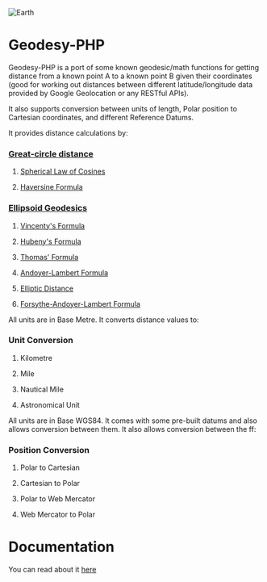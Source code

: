 
![Earth](https://www.mkompf.com/gps/images/sphere2.png)


Geodesy-PHP
=============

Geodesy-PHP is a port of some known geodesic/math functions for getting distance from a known point A to a known point B given their coordinates (good for working out distances between different latitude/longitude data provided by Google Geolocation or any RESTful APIs).

It also supports conversion between units of length, Polar position to Cartesian coordinates, and different Reference Datums.

It provides distance calculations by:


### [Great-circle distance](https://en.wikipedia.org/wiki/Great-circle_distance) ###

1. [Spherical Law of Cosines](https://en.wikipedia.org/wiki/Spherical_law_of_cosines) 

2. [Haversine Formula](https://en.wikipedia.org/wiki/Haversine_formula)


### [Ellipsoid Geodesics](https://en.wikipedia.org/wiki/Geodesics_on_an_ellipsoid) ###

1. [Vincenty's Formula](https://en.wikipedia.org/wiki/Vincenty%27s_formulae)

2. [Hubeny's Formula](https://www.geo.tuwien.ac.at/fileadmin/editors/VGI/VGI_195403_Hubeny.pdf)

3. [Thomas' Formula](http://www.dtic.mil/dtic/tr/fulltext/u2/703541.pdf)

4. [Andoyer-Lambert Formula](https://navlib.net/wp-content/uploads/2013/10/admiralty-manual-of-navigation-vol-1-1964-english501c.pdf)

5. [Elliptic Distance](http://edukacja.3bird.pl/download/fizyka/astronomia-jean-meeus-astronomical-algorithms.pdf)

6. [Forsythe-Andoyer-Lambert Formula](http://www2.unb.ca/gge/Pubs/TR77.pdf)


All units are in Base Metre. It converts distance values to:


### Unit Conversion ###

1. Kilometre

2. Mile

3. Nautical Mile

4. Astronomical Unit


All units are in Base WGS84. It comes with some pre-built datums and also allows conversion between them.
It also allows conversion between the ff:


### Position Conversion ###

1. Polar to Cartesian

2. Cartesian to Polar

3. Polar to Web Mercator

4. Web Mercator to Polar



Documentation
=============

You can read about it [here](https://myth-of-sissyphus.blogspot.com/2018/04/geodesyphp-great-earth-distance-library.html)